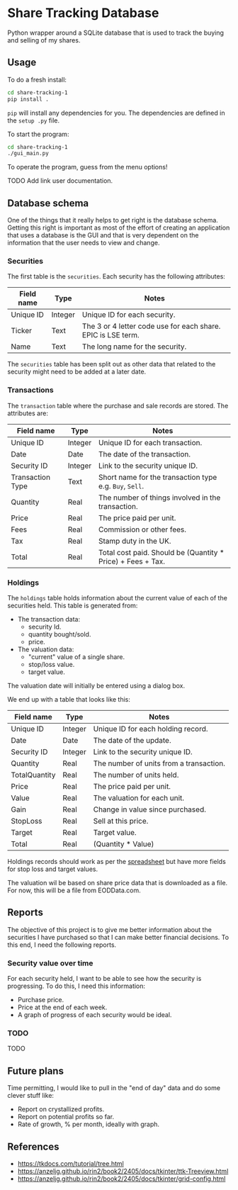# Share Tracking Database

Python wrapper around a SQLite database that is used to track the buying and
selling of my shares.

## Usage

To do a fresh install:

```bash
cd share-tracking-1
pip install .
```

`pip` will install any dependencies for you.  The dependencies are defined in
the `setup .py` file.

To start the program:

```bash
cd share-tracking-1
./gui_main.py
```

To operate the program, guess from the menu options!

TODO Add link user documentation.

## Database schema

One of the things that it really helps to get right is the database schema.
Getting this right is important as most of the effort of creating an
application that uses a database is the GUI and that is very dependent on the
information that the user needs to view and change.

### Securities

The first table is the `securities`.  Each security has the following
attributes:

| Field name | Type | Notes |
|---|---|---|
| Unique ID | Integer | Unique ID for each security. |
| Ticker | Text | The 3 or 4 letter code use for each share. EPIC is LSE term. |
| Name | Text | The long name for the security. |

The `securities` table has been split out as other data that related to the
security might need to be added at a later date.

### Transactions

The `transaction` table where the purchase and sale records are stored.  The
attributes are:

| Field name | Type | Notes |
|---|---|---|
| Unique ID | Integer | Unique ID for each transaction. |
| Date | Date | The date of the transaction. |
| Security ID | Integer | Link to the security unique ID. |
| Transaction Type | Text | Short name for the transaction type e.g. `Buy`, `Sell`.|
| Quantity | Real | The number of things involved in the transaction.|
| Price | Real | The price paid per unit. |
| Fees | Real | Commission or other fees. |
| Tax | Real | Stamp duty in the UK. |
| Total | Real | Total cost paid.  Should be (Quantity * Price) + Fees + Tax. |

### Holdings

The `holdings` table holds information about the current value of each of the
securities held.  This table is generated from:

* The transaction data:
    * security Id.
    * quantity bought/sold.
    * price.
* The valuation data:
    * "current" value of a single share.
    * stop/loss value.
    * target value.

The valuation date will initially be entered using a dialog box.

We end up with a table that looks like this:

| Field name | Type | Notes |
|---|---|---|
| Unique ID | Integer | Unique ID for each holding record. |
| Date | Date | The date of the update. |
| Security ID | Integer | Link to the security unique ID. |
| Quantity | Real | The number of units from a transaction. |
| TotalQuantity | Real | The number of units held.|
| Price | Real | The price paid per unit. |
| Value | Real | The valuation for each unit. |
| Gain | Real | Change in value since purchased. |
| StopLoss | Real | Sell at this price. |
| Target | Real | Target value. |
| Total | Real | (Quantity * Value) |

Holdings records should work as per the
[spreadsheet](TransactionHoldingInteraction.ods)
but have more fields for stop loss and target values.

The valuation wil be based on share price data that is downloaded as a file.
For now, this will be a file from EODData.com.

## Reports

The objective of this project is to give me better information about the
securities I have purchased so that I can make better financial decisions.  To this end, I need the following reports.

### Security value over time

For each security held, I want to be able to see how the security is
progressing.  To do this, I need this information:

* Purchase price.
* Price at the end of each week.
* A graph of progress of each security would be ideal.

### TODO

TODO

## Future plans

Time permitting, I would like to pull in the "end of day" data and do some
clever stuff like:

* Report on crystallized profits.
* Report on potential profits so far.
* Rate of growth, % per month, ideally with graph.

## References

* <https://tkdocs.com/tutorial/tree.html>
* <https://anzeljg.github.io/rin2/book2/2405/docs/tkinter/ttk-Treeview.html>
* <https://anzeljg.github.io/rin2/book2/2405/docs/tkinter/grid-config.html>
